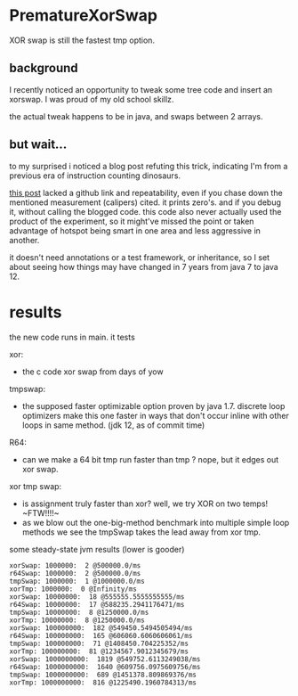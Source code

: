 # PrematureXorSwap
XOR swap is still the fastest tmp option. 

## background
I recently noticed an opportunity to tweak some tree code and insert an xorswap.  I was proud of my old school skillz.

the actual tweak happens to be in java, and swaps between 2 arrays.

## but wait...
to my surprised i noticed a blog post refuting this trick, indicating I'm from a previous era of instruction counting dinosaurs.

[this post](http://codingwiththomas.blogspot.com/2012/10/java-xor-swap-performance.html) lacked a github link and repeatability, even if you chase down the mentioned measurement (calipers) cited.  it prints zero's.  and if you debug it, without calling the blogged code.  this code also never actually used the product of the experiment, so it might've missed the point or taken advantage of hotspot being smart in one area and less aggressive in another.  

it doesn't need annotations or a test framework, or inheritance, so I set about seeing how things may have changed in 7 years from java 7 to java 12.

# results

the new code runs in main.  it tests 

 xor:  
   * the c code xor swap from days of yow
 
 tmpswap: 
   * the supposed faster optimizable option proven by java 1.7.  discrete loop optimizers make this one faster in ways that don't occur inline with other loops in same method.  (jdk 12, as of commit time)
 
 R64:
   * can we make a 64 bit tmp run faster than tmp ?  nope, but it edges out xor swap.

 xor tmp swap:
   * is assignment truly faster than xor? well, we try XOR on two temps!  ~FTW!!!!~
   * as we blow out the one-big-method benchmark into multiple simple loop methods we see the tmpSwap takes the lead away from xor tmp.
   

some steady-state jvm results (lower is gooder)

```
xorSwap: 1000000:  2 @500000.0/ms
r64Swap: 1000000:  2 @500000.0/ms
tmpSwap: 1000000:  1 @1000000.0/ms
xorTmp: 1000000:  0 @Infinity/ms
xorSwap: 10000000:  18 @555555.5555555555/ms
r64Swap: 10000000:  17 @588235.2941176471/ms
tmpSwap: 10000000:  8 @1250000.0/ms
xorTmp: 10000000:  8 @1250000.0/ms
xorSwap: 100000000:  182 @549450.5494505494/ms
r64Swap: 100000000:  165 @606060.6060606061/ms
tmpSwap: 100000000:  71 @1408450.704225352/ms
xorTmp: 100000000:  81 @1234567.9012345679/ms
xorSwap: 1000000000:  1819 @549752.6113249038/ms
r64Swap: 1000000000:  1640 @609756.0975609756/ms
tmpSwap: 1000000000:  689 @1451378.809869376/ms
xorTmp: 1000000000:  816 @1225490.1960784313/ms
```
